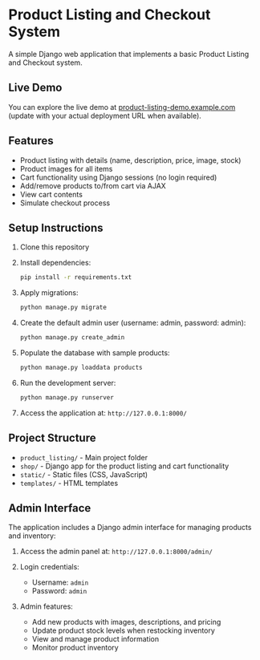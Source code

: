 # Product Listing and Checkout System

A simple Django web application that implements a basic Product Listing and Checkout system.

## Live Demo

You can explore the live demo at [product-listing-demo.example.com](https://github.com/yourusername/product-listing) (update with your actual deployment URL when available).

## Features

- Product listing with details (name, description, price, image, stock)
- Product images for all items
- Cart functionality using Django sessions (no login required)
- Add/remove products to/from cart via AJAX
- View cart contents
- Simulate checkout process

## Setup Instructions

1. Clone this repository
2. Install dependencies:

   ```bash
   pip install -r requirements.txt
   ```

3. Apply migrations:

   ```bash
   python manage.py migrate
   ```

4. Create the default admin user (username: admin, password: admin):

   ```bash
   python manage.py create_admin
   ```

5. Populate the database with sample products:

   ```bash
   python manage.py loaddata products
   ```

6. Run the development server:

   ```bash
   python manage.py runserver
   ```

7. Access the application at: `http://127.0.0.1:8000/`

## Project Structure

- `product_listing/` - Main project folder
- `shop/` - Django app for the product listing and cart functionality
- `static/` - Static files (CSS, JavaScript)
- `templates/` - HTML templates

## Admin Interface

The application includes a Django admin interface for managing products and inventory:

1. Access the admin panel at: `http://127.0.0.1:8000/admin/`
2. Login credentials:
   - Username: `admin`
   - Password: `admin`

3. Admin features:
   - Add new products with images, descriptions, and pricing
   - Update product stock levels when restocking inventory
   - View and manage product information
   - Monitor product inventory
